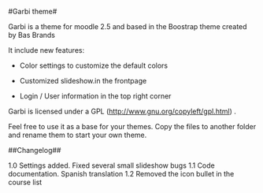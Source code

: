 #Garbi theme#

Garbi is a theme for moodle 2.5 and based in the Boostrap theme created by Bas Brands

It include new features:

- Color settings to customize the default colors

- Customized slideshow.in the frontpage

- Login / User information in the top right corner 





Garbi is licensed under a GPL (http://www.gnu.org/copyleft/gpl.html) .

Feel free to use it as a base for your themes. Copy the files to another folder and rename them to start your own theme. 



##Changelog##

1.0 Settings added. Fixed several small slideshow bugs
1.1 Code documentation. Spanish translation
1.2 Removed the icon bullet in the course list
